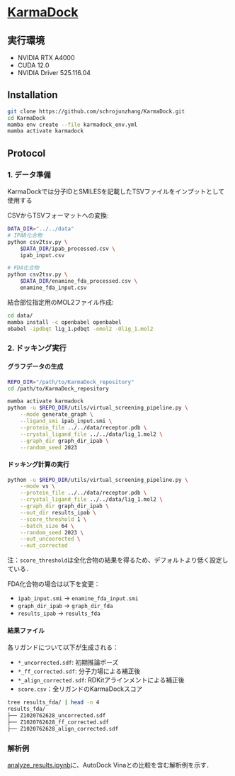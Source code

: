 # [KarmaDock](https://github.com/schrojunzhang/KarmaDock)

## 実行環境
- NVIDIA RTX A4000
- CUDA 12.0
- NVIDIA Driver 525.116.04

## Installation
```bash
git clone https://github.com/schrojunzhang/KarmaDock.git
cd KarmaDock
mamba env create --file karmadock_env.yml
mamba activate karmadock
```

## Protocol

### 1. データ準備
KarmaDockでは分子IDとSMILESを記載したTSVファイルをインプットとして使用する

CSVからTSVフォーマットへの変換:
```bash
DATA_DIR="../../data"
# IPAB化合物
python csv2tsv.py \
    $DATA_DIR/ipab_processed.csv \
    ipab_input.csv

# FDA化合物
python csv2tsv.py \
    $DATA_DIR/enamine_fda_processed.csv \
    enamine_fda_input.csv
```

結合部位指定用のMOL2ファイル作成:
```bash
cd data/
mamba install -c openbabel openbabel
obabel -ipdbqt lig_1.pdbqt -omol2 -Olig_1.mol2

```

### 2. ドッキング実行
#### グラフデータの生成
```bash
REPO_DIR="/path/to/KarmaDock_repository"
cd /path/to/KarmaDock_repository

mamba activate karmadock
python -u $REPO_DIR/utils/virtual_screening_pipeline.py \
    --mode generate_graph \
    --ligand_smi ipab_input.smi \
    --protein_file ../../data/receptor.pdb \
    --crystal_ligand_file ../../data/lig_1.mol2 \
    --graph_dir graph_dir_ipab \
    --random_seed 2023
```
#### ドッキング計算の実行
```bash
python -u $REPO_DIR/utils/virtual_screening_pipeline.py \
    --mode vs \
    --protein_file ../../data/receptor.pdb \
    --crystal_ligand_file ../../data/lig_1.mol2 \
    --graph_dir graph_dir_ipab \
    --out_dir results_ipab \
    --score_threshold 1 \
    --batch_size 64 \
    --random_seed 2023 \
    --out_uncoorected \
    --out_corrected
```
注：`score_threshold`は全化合物の結果を得るため、デフォルトより低く設定している．

FDA化合物の場合は以下を変更：
- `ipab_input.smi` → `enamine_fda_input.smi`
- `graph_dir_ipab` → `graph_dir_fda`
- `results_ipab` → `results_fda`

#### 結果ファイル
各リガンドについて以下が生成される：
- `*_uncorrected.sdf`: 初期推論ポーズ
- `*_ff_corrected.sdf`: 分子力場による補正後
- `*_align_corrected.sdf`: RDKitアラインメントによる補正後
- `score.csv`：全リガンドのKarmaDockスコア

```bash
tree results_fda/ | head -n 4
results_fda/
├── Z1020762628_uncorrected.sdf
├── Z1020762628_ff_corrected.sdf
├── Z1020762628_align_corrected.sdf
```

### 解析例
[analyze_results.ipynb](analyze_results.ipynb)に、AutoDock Vinaとの比較を含む解析例を示す．

